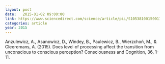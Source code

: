 ```yaml
---
layout: post
date:   2015-01-02 09:00:00
link: https://www.sciencedirect.com/science/article/pii/S1053810015001129
categories: article
year: 2015
---
```


Anzulewicz, A., Asanowicz, D., Windey, B., Paulewicz, B., Wierzchoń, M., &  Cleeremans, A. (2015). Does level of processing affect the transition from unconscious to conscious perception? Consciousness and Cognition, 36, 1-11.
